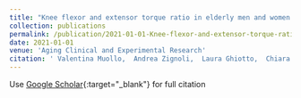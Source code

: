 ```yaml
---
title: "Knee flexor and extensor torque ratio in elderly men and women with and without obesity: a cross-sectional study"
collection: publications
permalink: /publication/2021-01-01-Knee-flexor-and-extensor-torque-ratio-in-elderly-men-and-women-with-and-without-obesity-a-cross-sectional-study
date: 2021-01-01
venue: 'Aging Clinical and Experimental Research'
citation: ' Valentina Muollo,  Andrea Zignoli,  Laura Ghiotto,  Chiara Milanese,  Mauro Zamboni,  Federico Schena,  Andrea Rossi, &quot;Knee flexor and extensor torque ratio in elderly men and women with and without obesity: a cross-sectional study.&quot; Aging Clinical and Experimental Research, 2021.'
---
```

Use [Google Scholar](https://scholar.google.com/scholar?q=Knee+flexor+and+extensor+torque+ratio+in+elderly+men+and+women+with+and+without+obesity:+a+cross+sectional+study){:target="_blank"} for full citation